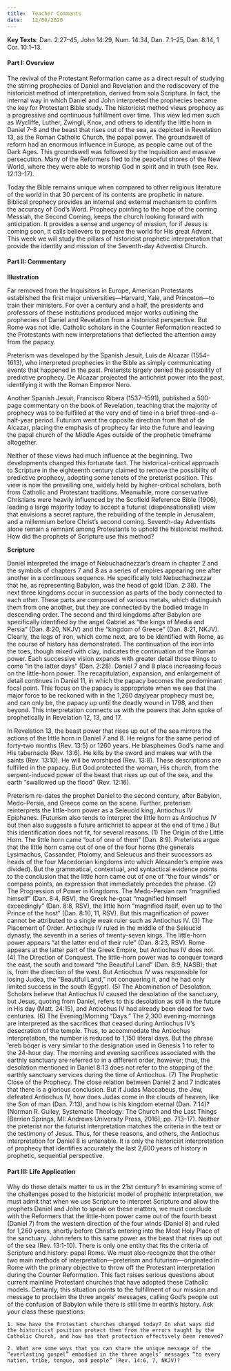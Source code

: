 ```yaml
---
title:  Teacher Comments
date:   12/06/2020
---
```


**Key Texts**: Dan. 2:27–45, John 14:29, Num. 14:34, Dan. 7:1–25, Dan. 8:14, 1 Cor. 10:1–13.

#### Part I: Overview

The revival of the Protestant Reformation came as a direct result of studying the stirring prophecies of Daniel and Revelation and the rediscovery of the historicist method of interpretation, derived from sola Scriptura. In fact, the internal way in which Daniel and John interpreted the prophecies became the key for Protestant Bible study. The historicist method views prophecy as a progressive and continuous fulfillment over time. This view led men such as Wycliffe, Luther, Zwingli, Knox, and others to identify the little horn in Daniel 7–8 and the beast that rises out of the sea, as depicted in Revelation 13, as the Roman Catholic Church, the papal power. The groundswell of reform had an enormous influence in Europe, as people came out of the Dark Ages. This groundswell was followed by the Inquisition and massive persecution. Many of the Reformers fled to the peaceful shores of the New World, where they were able to worship God in spirit and in truth (see Rev. 12:13–17). 

Today the Bible remains unique when compared to other religious literature of the world in that 30 percent of its contents are prophetic in nature. Biblical prophecy provides an internal and external mechanism to confirm the accuracy of God’s Word. Prophecy pointing to the hope of the coming Messiah, the Second Coming, keeps the church looking forward with anticipation. It provides a sense and urgency of mission, for if Jesus is coming soon, it calls believers to prepare the world for His great Advent. This week we will study the pillars of historicist prophetic interpretation that provide the identity and mission of the Seventh-day Adventist Church. 

#### Part II: Commentary 

**Illustration**

Far removed from the Inquisitors in Europe, American Protestants established the first major universities—Harvard, Yale, and Princeton—to train their ministers. For over a century and a half, the presidents and professors of these institutions produced major works outlining the prophecies of Daniel and Revelation from a historicist perspective. But Rome was not idle. Catholic scholars in the Counter Reformation reacted to the Protestants with new interpretations that deflected the attention away from the papacy.

Preterism was developed by the Spanish Jesuit, Luis de Alcazar (1554–1613), who interpreted prophecies in the Bible as simply communicating events that happened in the past. Preterists largely denied the possibility of predictive prophecy. De Alcazar projected the antichrist power into the past, identifying it with the Roman Emperor Nero.

Another Spanish Jesuit, Francisco Ribera (1537–1591), published a 500-page commentary on the book of Revelation, teaching that the majority of prophecy was to be fulfilled at the very end of time in a brief three-and-a-half-year period. Futurism went the opposite direction from that of de Alcazar, placing the emphasis of prophecy far into the future and leaving the papal church of the Middle Ages outside of the prophetic timeframe altogether.

Neither of these views had much influence at the beginning. Two developments changed this fortunate fact. The historical-critical approach to Scripture in the eighteenth century claimed to remove the possibility of predictive prophecy, adopting some tenets of the preterist position. This view is now the prevailing one, widely held by higher-critical scholars, both from Catholic and Protestant traditions. Meanwhile, more conservative Christians were heavily influenced by the Scofield Reference Bible (1906), leading a large majority today to accept a futurist (dispensationalist) view that envisions a secret rapture, the rebuilding of the temple in Jerusalem, and a millennium before Christ’s second coming. Seventh-day Adventists alone remain a remnant among Protestants to uphold the historicist method. How did the prophets of Scripture use this method?

**Scripture**

Daniel interpreted the image of Nebuchadnezzar’s dream in chapter 2 and the symbols of chapters 7 and 8 as a series of empires appearing one after another in a continuous sequence. He specifically told Nebuchadnezzar that he, as representing Babylon, was the head of gold (Dan. 2:38). The next three kingdoms occur in succession as parts of the body connected to each other. These parts are composed of various metals, which distinguish them from one another,  but they are connected by the bodied image in descending order. The second and third kingdoms after Babylon are specifically identified by the angel Gabriel as “the kings of Media and Persia” (Dan. 8:20, NKJV) and the “kingdom of Greece” (Dan. 8:21, NKJV). Clearly, the legs of iron, which come next, are to be identified with Rome, as the course of history has demonstrated. The continuation of the iron into the toes, though mixed with clay, indicates the continuation of the Roman power. Each successive vision expands with greater detail those things to come “in the latter days” (Dan. 2:28). Daniel 7 and 8 place increasing focus on the little-horn power. The recapitulation, expansion, and enlargement of detail continues in Daniel 11, in which the papacy becomes the predominant focal point. This focus on the papacy is appropriate when we see that the major force to be reckoned with in the 1,260 day/year prophecy must be, and can only be, the papacy up until the deadly wound in 1798, and then beyond. This interpretation connects us with the powers that John spoke of prophetically in Revelation 12, 13, and 17. 

In Revelation 13, the beast power that rises up out of the sea mirrors the actions of the little horn in Daniel 7 and 8. He reigns for the same period of forty-two months (Rev. 13:5) or 1260 years. He blasphemes God’s name and His tabernacle (Rev. 13:6). He kills by the sword and makes war with the saints (Rev. 13:10). He will be worshiped (Rev. 13:8). These descriptions are fulfilled in the papacy. But God protected the woman, His church, from the serpent-induced power of the beast that rises up out of the sea, and the earth “swallowed up the flood” (Rev. 12:16). 	

Preterism re-dates the prophet Daniel to the second century, after Babylon, Medo-Persia, and Greece come on the scene. Further, preterism reinterprets the little-horn power as a Seleucid king, Antiochus IV Epiphanes. (Futurism also tends to interpret the little horn as Antiochus IV but then also suggests a future antichrist to appear at the end of time.) But this identification does not fit, for several reasons. (1) The Origin of the Little Horn. The little horn came “out of one of them” (Dan. 8:9). Preterists argue that the little horn came out of one of the four horns (the generals Lysimachus, Cassander, Ptolomy, and Seleucus and their successors as heads of the four Macedonian kingdoms into which Alexander’s empire was divided). But the grammatical, contextual, and syntactical evidence points to the conclusion that the little horn came out of one of “the four winds” or compass points, an expression that immediately precedes the phrase. (2) The Progression of Power in Kingdoms. The Medo-Persian ram “magnified himself” (Dan. 8:4, RSV), the Greek he-goat “magnified himself exceedingly” (Dan. 8:8, RSV), the little horn “magnified itself, even up to the Prince of the host” (Dan. 8:10, 11, RSV). But this magnification of power cannot be attributed to a single weak ruler such as Antiochus IV. (3) The Placement of Order. Antiochus IV ruled in the middle of the Seleucid dynasty, the seventh in a series of twenty-seven kings. The little-horn power appears “at the latter end of their rule” (Dan. 8:23, RSV). Rome appears at the latter part of the Greek Empire, but Antiochus IV does not. (4) The Direction of Conquest. The little-horn power was to conquer toward the east, the south and toward “the Beautiful Land” (Dan. 8:9, NASB); that is, from the direction of the west. But Antiochus IV was responsible for losing Judea, the “Beautiful Land,” not conquering it, and he had only limited success in the south (Egypt). (5) The Abomination of Desolation. Scholars believe that Antiochus IV caused the desolation of the sanctuary, but Jesus, quoting from Daniel, refers to this desolation as still in the future in His day (Matt. 24:15), and Antiochus IV had already been dead for two centuries. (6) The Evening/Morning “Days.” The 2,300 evening-mornings are interpreted as the sacrifices that ceased during Antiochus IV’s desecration of the temple. Thus, to accommodate the Antiochus interpretation, the number is reduced to 1,150 literal days. But the phrase ‘ereb bōqer is very similar to the designation used in Genesis 1 to refer to the 24-hour day. The morning and evening sacrifices associated with the earthly sanctuary are referred to in a different order, however; thus, the desolation mentioned in Daniel 8:13 does not refer to the stopping of the earthly sanctuary services during the time of Antiochus. (7) The Prophetic Close of the Prophecy. The close relation between Daniel 2 and 7 indicates that there is a glorious conclusion. But if Judas Maccabeus, the Jew, defeated Antiochus IV, how does Judas come in the clouds of heaven, like the Son of man (Dan. 7:13), and how is his kingdom eternal (Dan. 7:14)? (Norman R. Gulley, Systematic Theology: The Church and the Last Things [Berrien Springs, MI: Andrews University Press, 2016], pp. 713–17). Neither the preterist nor the futurist interpretation matches the criteria in the text or the testimony of Jesus. Thus, for these reasons, and others, the Antiochus interpretation for Daniel 8 is untenable. It is only the historicist interpretation of prophecy that identifies accurately the last 2,600 years of history in prophetic, sequential perspective. 

#### Part III: Life Application

Why do these details matter to us in the 21st century? In examining some of the challenges posed to the historicist model of prophetic interpretation, we must admit that when we use Scripture to interpret Scripture and allow the prophets Daniel and John to speak on these matters, we must conclude with the Reformers that the little-horn power came out of the fourth beast (Daniel 7) from the western direction of the four winds (Daniel 8) and ruled for 1,260 years, shortly before Christ’s entering into the Most Holy Place of the sanctuary. John refers to this same power as the beast that rises up out of the sea (Rev. 13:1-10). There is only one entity that fits the criteria of Scripture and history: papal Rome. We must also recognize that the other two main methods of interpretation—preterism and futurism—originated in Rome with the primary objective to throw off the Protestant interpretation during the Counter Reformation. This fact raises serious questions about current mainline Protestant churches that have adopted these Catholic models. Certainly, this situation points to the fulfillment of our mission and message to proclaim the three angels’ messages, calling God’s people out of the confusion of Babylon while there is still time in earth’s history. Ask your class these questions:

`1.	How have the Protestant churches changed today? In what ways did the historicist position protect them from the errors taught by the Catholic Church, and how has that protection effectively been removed?`

`2.	What are some ways that you can share the unique message of the “everlasting gospel” embodied in the three angels’ messages “to every nation, tribe, tongue, and people” (Rev. 14:6, 7, NKJV)?` 

